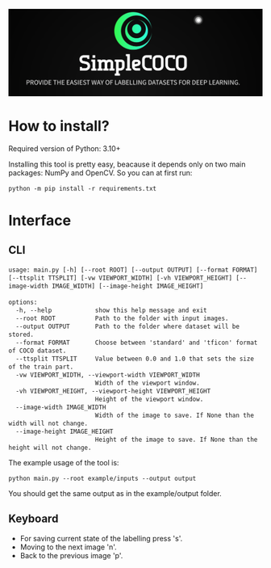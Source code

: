 ![Logo](./misc/logo.png)
# How to install?
Required version of Python: 3.10+ 

Installing this tool is pretty easy, beacause it depends only on two main packages: NumPy and OpenCV. So you can at first run:
```
python -m pip install -r requirements.txt
```

# Interface
## CLI
```
usage: main.py [-h] [--root ROOT] [--output OUTPUT] [--format FORMAT] [--ttsplit TTSPLIT] [-vw VIEWPORT_WIDTH] [-vh VIEWPORT_HEIGHT] [--image-width IMAGE_WIDTH] [--image-height IMAGE_HEIGHT]

options:
  -h, --help            show this help message and exit
  --root ROOT           Path to the folder with input images.
  --output OUTPUT       Path to the folder where dataset will be stored.
  --format FORMAT       Choose between 'standard' and 'tficon' format of COCO dataset.
  --ttsplit TTSPLIT     Value between 0.0 and 1.0 that sets the size of the train part.
  -vw VIEWPORT_WIDTH, --viewport-width VIEWPORT_WIDTH
                        Width of the viewport window.
  -vh VIEWPORT_HEIGHT, --viewport-height VIEWPORT_HEIGHT
                        Height of the viewport window.
  --image-width IMAGE_WIDTH
                        Width of the image to save. If None than the width will not change.
  --image-height IMAGE_HEIGHT
                        Height of the image to save. If None than the height will not change.
```

The example usage of the tool is:
```
python main.py --root example/inputs --output output
```

You should get the same output as in the example/output folder.

## Keyboard
- For saving current state of the labelling press 's'. 
- Moving to the next image 'n'.
- Back to the previous image 'p'.